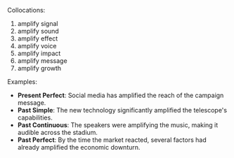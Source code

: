Collocations:
1. amplify signal
2. amplify sound
3. amplify effect
4. amplify voice
5. amplify impact
6. amplify message
7. amplify growth

Examples:
- **Present Perfect**: Social media has amplified the reach of the campaign message.
- **Past Simple**: The new technology significantly amplified the telescope's capabilities.
- **Past Continuous**: The speakers were amplifying the music, making it audible across the stadium.
- **Past Perfect**: By the time the market reacted, several factors had already amplified the economic downturn.